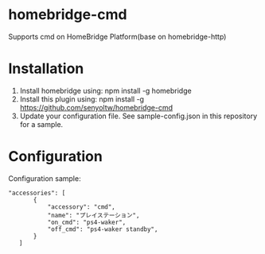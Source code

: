 # homebridge-cmd

Supports cmd on HomeBridge Platform(base on homebridge-http)  

# Installation

1. Install homebridge using: npm install -g homebridge
2. Install this plugin using: npm install -g https://github.com/senyoltw/homebridge-cmd
3. Update your configuration file. See sample-config.json in this repository for a sample. 

# Configuration

Configuration sample:

 ```
"accessories": [
        {
            "accessory": "cmd",
            "name": "プレイステーション",
            "on_cmd": "ps4-waker",
            "off_cmd": "ps4-waker standby",
        }
    ]

```